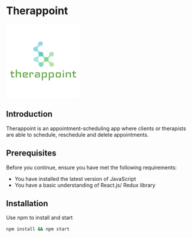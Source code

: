 # Therappoint 
![alt text](https://github.com/GAierken/Therappoint_frontend/raw/master/therappoint_frontend/public/logo.ico "Logo Title Text 1")

## Introduction
Therappoint is an appointment-scheduling app where clients or therapists are able to schedule, reschedule and delete appointments. 

## Prerequisites
Before you continue, ensure you have met the following requirements:
* You have installed the latest version of JavaScript
* You have a basic understanding of React.js/ Redux library

## Installation 
Use npm to install and start

```bash
npm install && npm start
```

## 
